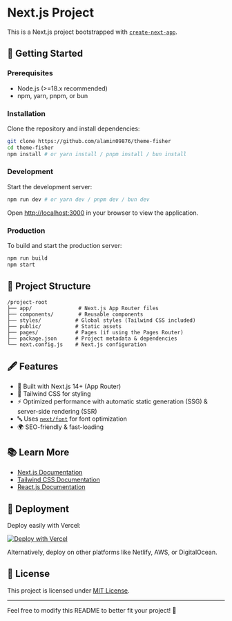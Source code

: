 # Next.js Project

This is a Next.js project bootstrapped with [`create-next-app`](https://nextjs.org/docs/app/api-reference/cli/create-next-app).

## 🚀 Getting Started

### Prerequisites

- Node.js (>=18.x recommended)
- npm, yarn, pnpm, or bun

### Installation

Clone the repository and install dependencies:

```bash
git clone https://github.com/alamin09876/theme-fisher
cd theme-fisher
npm install # or yarn install / pnpm install / bun install
```

### Development

Start the development server:

```bash
npm run dev # or yarn dev / pnpm dev / bun dev
```

Open [http://localhost:3000](http://localhost:3000) in your browser to view the application.

### Production

To build and start the production server:

```bash
npm run build
npm start
```

## 📁 Project Structure

```
/project-root
├── app/               # Next.js App Router files
├── components/        # Reusable components
├── styles/           # Global styles (Tailwind CSS included)
├── public/           # Static assets
├── pages/            # Pages (if using the Pages Router)
├── package.json      # Project metadata & dependencies
└── next.config.js    # Next.js configuration
```

## 🖋️ Features

- 🚀 Built with Next.js 14+ (App Router)
- 🎨 Tailwind CSS for styling
- ⚡ Optimized performance with automatic static generation (SSG) & server-side rendering (SSR)
- 🔤 Uses [`next/font`](https://nextjs.org/docs/app/building-your-application/optimizing/fonts) for font optimization
- 🌍 SEO-friendly & fast-loading

## 📚 Learn More

- [Next.js Documentation](https://nextjs.org/docs)
- [Tailwind CSS Documentation](https://tailwindcss.com/docs)
- [React.js Documentation](https://react.dev/)

## 🚀 Deployment

Deploy easily with Vercel:

[![Deploy with Vercel](https://vercel.com/button)](https://vercel.com/new)

Alternatively, deploy on other platforms like Netlify, AWS, or DigitalOcean.

## 📜 License

This project is licensed under [MIT License](LICENSE).

---

Feel free to modify this README to better fit your project! 🚀
